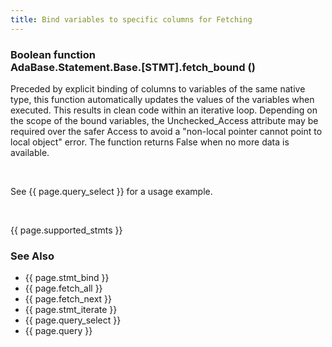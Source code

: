 ```yaml
---
title: Bind variables to specific columns for Fetching
---
```


<div class="leftside">
<h3>Boolean function<br/>
AdaBase.Statement.Base.[STMT].fetch_bound ()</h3>
<p>
Preceded by explicit binding of columns to variables of the same native type,
this function automatically updates the values of the variables when executed.
This results in clean code within an iterative loop.  Depending on the scope
of the bound variables, the Unchecked_Access attribute may be required over
the safer Access to avoid a "non-local pointer cannot point to local object"
error.  The function returns False when no more data is available.
</p>
<br/>
<p class="caption">See {{ page.query_select }} for a usage example.</p>
<br/>
<p>{{ page.supported_stmts }}</p>
</div>
<div class="sidenav">
  <h3>See Also</h3>
  <ul>
    <li>{{ page.stmt_bind }}</li>
    <li>{{ page.fetch_all }}</li>
    <li>{{ page.fetch_next }}</li>
    <li>{{ page.stmt_iterate }}</li>
    <li>{{ page.query_select }}</li>
    <li>{{ page.query }}</li>
  </ul>
</div>
